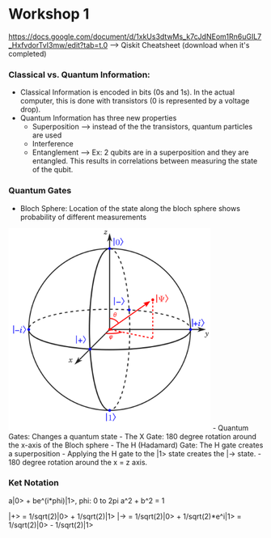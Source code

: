 # Workshop 1 

https://docs.google.com/document/d/1xkUs3dtwMs_k7cJdNEom1Rn6uGIL7_HxfvdorTvI3mw/edit?tab=t.0 --> Qiskit Cheatsheet (download when it's completed)

### Classical vs. Quantum Information: 
- Classical Information is encoded in bits (0s and 1s). In the actual computer, this is done with transistors (0 is represented by a voltage drop). 
- Quantum Information has three new properties 
    - Superposition --> instead of the the transistors, quantum particles are used
    - Interference 
    - Entanglement --> Ex: 2 qubits are in a superposition and they are entangled. This results in correlations between measuring the state of the qubit.

### Quantum Gates
- Bloch Sphere: Location of the state along the bloch sphere shows probability of different measurements
<img src="bloch-sphere.png" width="400">
- Quantum Gates: Changes a quantum state 
- The X Gate: 180 degree rotation around the x-axis of the Bloch sphere 
- The H (Hadamard) Gate: The H gate creates a superposition
    - Applying the H gate to the |1> state creates the |-> state. 
    - 180 degree rotation around the x = z axis. 

### Ket Notation 
a|0> + be^(i*phi)|1>, phi: 0 to 2pi
a^2 + b^2 = 1

|+> = 1/sqrt(2)|0> + 1/sqrt(2)|1>
|-> = 1/sqrt(2)|0> + 1/sqrt(2)*e^i|1> = 1/sqrt(2)|0> - 1/sqrt(2)|1>